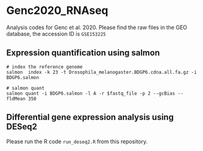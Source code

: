 # Genc2020_RNAseq
Analysis codes for Genc et al. 2020. Please find the raw files in the GEO database, the accession ID is `GSE153225`

## Expression quantification using salmon

```
# index the reference genome
salmon  index -k 23 -t Drosophila_melanogaster.BDGP6.cdna.all.fa.gz -i BDGP6.salmon 

# salmon quant
salmon quant -i BDGP6.salmon -l A -r $fastq_file -p 2 --gcBias --fldMean 350
```

## Differential gene expression analysis using DESeq2

Please run the R code `run_deseq2.R` from this repository.

